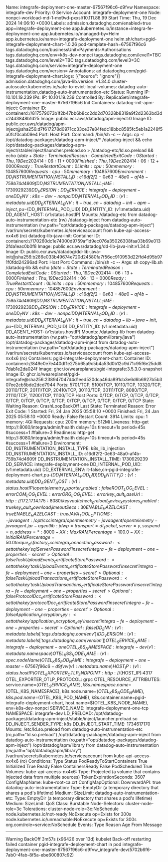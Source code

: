 Name:             integrafe-deployment-one-master-67567f96c6-d9fvw
Namespace:        integrafe-dev
Priority:         0
Service Account:  integrafe-deployment-one
Node:             nonpci-workload-md-1-mx9vd-pxxsl/10.111.88.99
Start Time:       Thu, 19 Dec 2024 14:06:10 +0000
Labels:           admission.datadoghq.com/enabled=true
                  app=integrafe-deployment-one
                  app.kubernetes.io/instance=integra-fe-deployment-one
                  app.kubernetes.io/managed-by=Helm
                  app.kubernetes.io/name=integrafe-deployment-one
                  helm.sh/chart=pgid-integrafe-deployment-chart-1.0.26
                  pod-template-hash=67567f96c6
                  tags.datadoghq.com/businessUnit=Payments-Authorisations
                  tags.datadoghq.com/env=k8s-dev-nonpci
                  tags.datadoghq.com/level1=TBC
                  tags.datadoghq.com/level2=TBC
                  tags.datadoghq.com/level3=3C
                  tags.datadoghq.com/service=integrafe-deployment-one
                  tags.datadoghq.com/version=
Annotations:      ad.datadoghq.com/pgid-integrafe-deployment-chart.logs: [{"source": "ignore"}]
                  admission.datadoghq.com/java-lib.version: v1.34.0
                  cluster-autoscaler.kubernetes.io/safe-to-evict-local-volumes: datadog-auto-instrumentation,datadog-auto-instrumentation-etc
Status:           Running
IP:               10.101.19.239
IPs:
  IP:           10.101.19.239
Controlled By:  ReplicaSet/integrafe-deployment-one-master-67567f96c6
Init Containers:
  datadog-init-apm-inject:
    Container ID:  containerd://817579073b1f2b47bb6b8cc2dd2d70328b8319a9f2d2363bd3dc24d3848b1d25
    Image:         public.ecr.aws/datadog/apm-inject:0
    Image ID:      public.ecr.aws/datadog/apm-inject@sha256:d7f617278d0971cc33ce37e84fedc18bbc8585fc5eb1a2248f5a0fcf0cab09e4
    Port:          <none>
    Host Port:     <none>
    Command:
      /bin/sh
      -c
      --
    Args:
      cp -r /opt/datadog-packages/datadog-apm-inject/* /datadog-inject && echo /opt/datadog-packages/datadog-apm-inject/stable/inject/launcher.preload.so > /datadog-etc/ld.so.preload && echo $(date +%s) >> /datadog-inject/c-init-time.datadog-init-apm-inject
    State:          Terminated
      Reason:       Completed
      Exit Code:    0
      Started:      Thu, 19 Dec 2024 14:06:11 +0000
      Finished:     Thu, 19 Dec 2024 14:06:12 +0000
    Ready:          True
    Restart Count:  0
    Limits:
      cpu:     50m
      memory:  104857600
    Requests:
      cpu:     50m
      memory:  104857600
    Environment:
      DD_INSTRUMENTATION_INSTALL_ID:    c16df2f2-0e63-48a0-af4b-759b74d4609f
      DD_INSTRUMENTATION_INSTALL_TIME:  1730929239
      DD_VERSION:
      DD_SERVICE:                       integrafe-deployment-one
      DD_ENV:                           k8s-dev-nonpci
      DD_INTERNAL_POD_UID:               (v1:metadata.uid)
      DD_EXTERNAL_ENV:                  it-true,cn-datadog-init-apm-inject,pu-$(DD_INTERNAL_POD_UID)
      DD_ENTITY_ID:                      (v1:metadata.uid)
      DD_AGENT_HOST:                     (v1:status.hostIP)
    Mounts:
      /datadog-etc from datadog-auto-instrumentation-etc (rw)
      /datadog-inject from datadog-auto-instrumentation (rw,path="opt/datadog-packages/datadog-apm-inject")
      /var/run/secrets/kubernetes.io/serviceaccount from kube-api-access-nx4x6 (ro)
  datadog-lib-java-init:
    Container ID:  containerd://170260dc1e74000d9759af1d9ec076a35026308faa03b69e0132fda1eac0b0f8
    Image:         public.ecr.aws/datadog/dd-lib-java-init:v1.34.0
    Image ID:      public.ecr.aws/datadog/dd-lib-java-init@sha256:b286e033b49674e720d24580fa7f56ec910953d22ffd4d95b971f0fdd24296ad
    Port:          <none>
    Host Port:     <none>
    Command:
      /bin/sh
      -c
      --
    Args:
      sh copy-lib.sh /datadog-lib && echo $(date +%s) >> /opt/datadog-packages/datadog-apm-inject/c-init-time.datadog-lib-java-init
    State:          Terminated
      Reason:       Completed
      Exit Code:    0
      Started:      Thu, 19 Dec 2024 14:06:13 +0000
      Finished:     Thu, 19 Dec 2024 14:06:13 +0000
    Ready:          True
    Restart Count:  0
    Limits:
      cpu:     50m
      memory:  104857600
    Requests:
      cpu:     50m
      memory:  104857600
    Environment:
      DD_INSTRUMENTATION_INSTALL_ID:    c16df2f2-0e63-48a0-af4b-759b74d4609f
      DD_INSTRUMENTATION_INSTALL_TIME:  1730929239
      DD_VERSION:
      DD_SERVICE:                       integrafe-deployment-one
      DD_ENV:                           k8s-dev-nonpci
      DD_INTERNAL_POD_UID:               (v1:metadata.uid)
      DD_EXTERNAL_ENV:                  it-true,cn-datadog-lib-java-init,pu-$(DD_INTERNAL_POD_UID)
      DD_ENTITY_ID:                      (v1:metadata.uid)
      DD_AGENT_HOST:                     (v1:status.hostIP)
    Mounts:
      /datadog-lib from datadog-auto-instrumentation (rw,path="opt/datadog/apm/library/java")
      /opt/datadog-packages/datadog-apm-inject from datadog-auto-instrumentation (rw,path="opt/datadog-packages/datadog-apm-inject")
      /var/run/secrets/kubernetes.io/serviceaccount from kube-api-access-nx4x6 (ro)
Containers:
  pgid-integrafe-deployment-chart:
    Container ID:   containerd://849e0e7e440df1e275b65a9c5b4a53d0b12c9d71c95f6e25dd87dab1e2da024f
    Image:          ghcr.io/weareplanet/pgid-integrafe:3.5.3.0-snapshot
    Image ID:       ghcr.io/weareplanet/pgid-integrafe@sha256:238947047d4d1eed520dca46da891cb3e6d6b6927b5b307ee2cb5bde2dcd7944
    Ports:          5701/TCP, 5100/TCP, 10110/TCP, 10320/TCP, 20110/TCP, 20111/TCP, 20410/TCP, 30110/TCP, 30111/TCP, 8080/TCP, 21110/TCP, 11200/TCP, 11100/TCP
    Host Ports:     0/TCP, 0/TCP, 0/TCP, 0/TCP, 0/TCP, 0/TCP, 0/TCP, 0/TCP, 0/TCP, 0/TCP, 0/TCP, 0/TCP, 0/TCP
    State:          Waiting
      Reason:       CrashLoopBackOff
    Last State:     Terminated
      Reason:       Error
      Exit Code:    1
      Started:      Fri, 24 Jan 2025 05:58:10 +0000
      Finished:     Fri, 24 Jan 2025 05:58:10 +0000
    Ready:          False
    Restart Count:  3914
    Limits:
      cpu:     1
      memory:  4Gi
    Requests:
      cpu:      200m
      memory:   512Mi
    Liveness:   http-get http://:8080/integra/admin/health delay=10s timeout=1s period=45s #success=1 #failure=3
    Readiness:  http-get http://:8080/integra/admin/health delay=10s timeout=1s period=45s #success=1 #failure=3
    Environment:
      DD_INSTRUMENTATION_INSTALL_TYPE:                  k8s_lib_injection
      DD_INSTRUMENTATION_INSTALL_ID:                    c16df2f2-0e63-48a0-af4b-759b74d4609f
      DD_INSTRUMENTATION_INSTALL_TIME:                  1730929239
      DD_SERVICE:                                       integrafe-deployment-one
      DD_INTERNAL_POD_UID:                               (v1:metadata.uid)
      DD_EXTERNAL_ENV:                                  it-false,cn-pgid-integrafe-deployment-chart,pu-$(DD_INTERNAL_POD_UID)
      DD_ENTITY_ID:                                      (v1:metadata.uid)
      DD_AGENT_HOST:                                     (v1:status.hostIP)
      opentelemetry_exporter_enabled:                   false
      ROOT_LOG_LEVEL:                                   error
      COM_LOG_LEVEL:                                    error
      ORG_LOG_LEVEL:                                    error
      key_vault_baseUrl:                                http://172.17.14.175:8080/keyvault
      check_preload_device_keystores_enabled:           true
      key_vault_download_timeoutSecs:                   30
      ENABLE_HAZELCAST:                                 true
      ENABLE_HAZELCAST:                                 true
      JAVA_TOOL_OPTIONS:                                -javaagent:/opt/cccintegra/opentelemetry-javaagent/opentelemetry-javaagent.jar -agentlib:jdwp=transport=dt_socket,server=y,suspend=n,address=*:8000 -XX:MaxRAMPercentage=100.0 -XX:InitialRAMPercentage=50.0
      torque_dsfactory_cccintegra_connection_password:  <set to the key 'sqlServerPassword' in secret 'integra-fe-deployment-one-properties-secret'>                                Optional: false
      TaskUploadEvents_certificateStorePassword:        <set to the key 'taskUploadEvents_certificateStorePassword' in secret 'integra-fe-deployment-one-properties-secret'>        Optional: false
      TaskUploadTransactions_certificateStorePassword:  <set to the key 'taskUploadTransactions_certificateStorePassword' in secret 'integra-fe-deployment-one-properties-secret'>  Optional: false
      ProtocolDcc_certificateStorePassword:             <set to the key 'protocolDcc_certificateStorePassword' in secret 'integra-fe-deployment-one-properties-secret'>             Optional: false
      Application_encryption_key:                       <set to the key 'application_encryption_key' in secret 'integra-fe-deployment-one-properties-secret'>                       Optional: false
      DD_ENV:                                            (v1:metadata.labels['tags.datadoghq.com/env'])
      DD_VERSION:                                        (v1:metadata.labels['tags.datadoghq.com/version'])
      OTEL_SERVICE_NAME:                                integrafe-deployment-one
      OTEL_K8S_NAMESPACE:                               integrafe-dev (v1:metadata.namespace)
      OTEL_K8S_NODE_NAME:                                (v1:spec.nodeName)
      OTEL_K8S_POD_NAME:                                integrafe-deployment-one-master-67567f96c6-d9fvw (v1:metadata.name)
      HOST_IP:                                           (v1:status.hostIP)
      OTEL_EXPORTER_OTLP_ENDPOINT:                      http://$(HOST_IP):4317
      OTEL_EXPORTER_OTLP_PROTOCOL:                      grpc
      OTEL_RESOURCE_ATTRIBUTES:                         service.name=$(OTEL_SERVICE_NAME), k8s.namespace.name=$(OTEL_K8S_NAMESPACE), k8s.node.name=$(OTEL_K8S_NODE_NAME), k8s.pod.name=$(OTEL_K8S_POD_NAME), k8s.container.name=pgid-integrafe-deployment-chart, host.name=$(OTEL_K8S_NODE_NAME), env=k8s-dev-nonpci
      SERVICE_NAME:                                     integrafe-deployment-one-tcp
      NAMESPACE:                                        integrafe-dev
      LD_PRELOAD:                                       /opt/datadog-packages/datadog-apm-inject/stable/inject/launcher.preload.so
      DD_INJECT_SENDER_TYPE:                            k8s
      DD_INJECT_START_TIME:                             1734617170
    Mounts:
      /etc/ld.so.preload from datadog-auto-instrumentation-etc (ro,path="ld.so.preload")
      /opt/datadog-packages/datadog-apm-inject from datadog-auto-instrumentation (ro,path="opt/datadog-packages/datadog-apm-inject")
      /opt/datadog/apm/library from datadog-auto-instrumentation (rw,path="opt/datadog/apm/library")
      /var/run/secrets/kubernetes.io/serviceaccount from kube-api-access-nx4x6 (ro)
Conditions:
  Type                        Status
  PodReadyToStartContainers   True
  Initialized                 True
  Ready                       False
  ContainersReady             False
  PodScheduled                True
Volumes:
  kube-api-access-nx4x6:
    Type:                    Projected (a volume that contains injected data from multiple sources)
    TokenExpirationSeconds:  3607
    ConfigMapName:           kube-root-ca.crt
    ConfigMapOptional:       <nil>
    DownwardAPI:             true
  datadog-auto-instrumentation:
    Type:       EmptyDir (a temporary directory that shares a pod's lifetime)
    Medium:
    SizeLimit:  <unset>
  datadog-auto-instrumentation-etc:
    Type:        EmptyDir (a temporary directory that shares a pod's lifetime)
    Medium:
    SizeLimit:   <unset>
QoS Class:       Burstable
Node-Selectors:  cluster-node-role=3c
Tolerations:     cluster-node-role=3c:NoSchedule
                 node.kubernetes.io/not-ready:NoExecute op=Exists for 300s
                 node.kubernetes.io/unreachable:NoExecute op=Exists for 300s
                 org.com/role=service:NoSchedule
Events:
  Type     Reason   Age                      From     Message
  ----     ------   ----                     ----     -------
  Warning  BackOff  3m57s (x96426 over 13d)  kubelet  Back-off restarting failed container pgid-integrafe-deployment-chart in pod integrafe-deployment-one-master-67567f96c6-d9fvw_integrafe-dev(5702b6f6-7ab0-4fab-8f5a-ebe600807c92)
